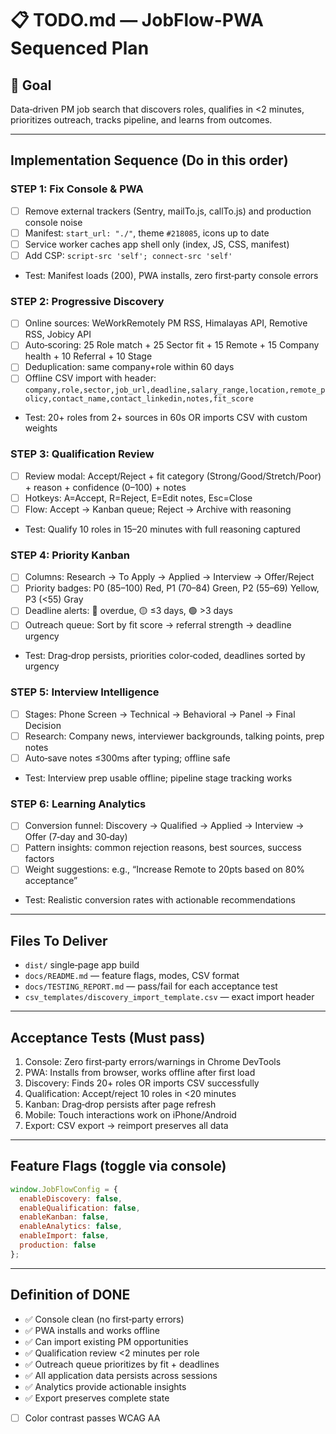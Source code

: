 # 📋 TODO.md — JobFlow-PWA Sequenced Plan

## 🎯 Goal
Data‑driven PM job search that discovers roles, qualifies in <2 minutes, prioritizes outreach, tracks pipeline, and learns from outcomes.

---

## Implementation Sequence (Do in this order)

### STEP 1: Fix Console & PWA
- [ ] Remove external trackers (Sentry, mailTo.js, callTo.js) and production console noise
- [ ] Manifest: `start_url: "./"`, theme `#218085`, icons up to date
- [ ] Service worker caches app shell only (index, JS, CSS, manifest)
- [ ] Add CSP: `script-src 'self'; connect-src 'self'`
- Test: Manifest loads (200), PWA installs, zero first‑party console errors

### STEP 2: Progressive Discovery
- [ ] Online sources: WeWorkRemotely PM RSS, Himalayas API, Remotive RSS, Jobicy API
- [ ] Auto‑scoring: 25 Role match + 25 Sector fit + 15 Remote + 15 Company health + 10 Referral + 10 Stage
- [ ] Deduplication: same company+role within 60 days
- [ ] Offline CSV import with header: `company,role,sector,job_url,deadline,salary_range,location,remote_policy,contact_name,contact_linkedin,notes,fit_score`
- Test: 20+ roles from 2+ sources in 60s OR imports CSV with custom weights

### STEP 3: Qualification Review
- [ ] Review modal: Accept/Reject + fit category (Strong/Good/Stretch/Poor) + reason + confidence (0–100) + notes
- [ ] Hotkeys: A=Accept, R=Reject, E=Edit notes, Esc=Close
- [ ] Flow: Accept → Kanban queue; Reject → Archive with reasoning
- Test: Qualify 10 roles in 15–20 minutes with full reasoning captured

### STEP 4: Priority Kanban
- [ ] Columns: Research → To Apply → Applied → Interview → Offer/Reject
- [ ] Priority badges: P0 (85–100) Red, P1 (70–84) Green, P2 (55–69) Yellow, P3 (<55) Gray
- [ ] Deadline alerts: 🔴 overdue, 🟡 ≤3 days, 🟢 >3 days
- [ ] Outreach queue: Sort by fit score → referral strength → deadline urgency
- Test: Drag‑drop persists, priorities color‑coded, deadlines sorted by urgency

### STEP 5: Interview Intelligence
- [ ] Stages: Phone Screen → Technical → Behavioral → Panel → Final Decision
- [ ] Research: Company news, interviewer backgrounds, talking points, prep notes
- [ ] Auto‑save notes ≤300ms after typing; offline safe
- Test: Interview prep usable offline; pipeline stage tracking works

### STEP 6: Learning Analytics
- [ ] Conversion funnel: Discovery → Qualified → Applied → Interview → Offer (7‑day and 30‑day)
- [ ] Pattern insights: common rejection reasons, best sources, success factors
- [ ] Weight suggestions: e.g., “Increase Remote to 20pts based on 80% acceptance”
- Test: Realistic conversion rates with actionable recommendations

---

## Files To Deliver
- `dist/` single‑page app build
- `docs/README.md` — feature flags, modes, CSV format
- `docs/TESTING_REPORT.md` — pass/fail for each acceptance test
- `csv_templates/discovery_import_template.csv` — exact import header

---

## Acceptance Tests (Must pass)
1. Console: Zero first‑party errors/warnings in Chrome DevTools
2. PWA: Installs from browser, works offline after first load
3. Discovery: Finds 20+ roles OR imports CSV successfully
4. Qualification: Accept/reject 10 roles in <20 minutes
5. Kanban: Drag‑drop persists after page refresh
6. Mobile: Touch interactions work on iPhone/Android
7. Export: CSV export → reimport preserves all data

---

## Feature Flags (toggle via console)
```javascript
window.JobFlowConfig = {
  enableDiscovery: false,
  enableQualification: false,
  enableKanban: false,
  enableAnalytics: false,
  enableImport: false,
  production: false
};
```

---

## Definition of DONE
- ✅ Console clean (no first‑party errors)
- ✅ PWA installs and works offline
- ✅ Can import existing PM opportunities
- ✅ Qualification review <2 minutes per role
- ✅ Outreach queue prioritizes by fit + deadlines
- ✅ All application data persists across sessions
- ✅ Analytics provide actionable insights
- ✅ Export preserves complete state

- [ ] Color contrast passes WCAG AA  
